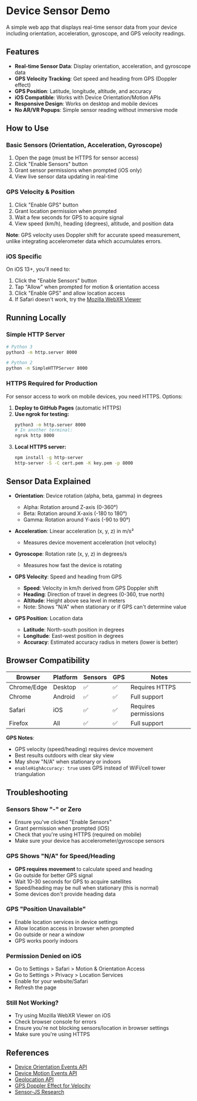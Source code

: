 # Device Sensor Demo

A simple web app that displays real-time sensor data from your device including orientation, acceleration, gyroscope, and GPS velocity readings.

## Features

- **Real-time Sensor Data**: Display orientation, acceleration, and gyroscope data
- **GPS Velocity Tracking**: Get speed and heading from GPS (Doppler effect)
- **GPS Position**: Latitude, longitude, altitude, and accuracy
- **iOS Compatible**: Works with Device Orientation/Motion APIs
- **Responsive Design**: Works on desktop and mobile devices
- **No AR/VR Popups**: Simple sensor reading without immersive mode

## How to Use

### Basic Sensors (Orientation, Acceleration, Gyroscope)

1. Open the page (must be HTTPS for sensor access)
2. Click "Enable Sensors" button
3. Grant sensor permissions when prompted (iOS only)
4. View live sensor data updating in real-time

### GPS Velocity & Position

1. Click "Enable GPS" button
2. Grant location permission when prompted
3. Wait a few seconds for GPS to acquire signal
4. View speed (km/h), heading (degrees), altitude, and position data

**Note**: GPS velocity uses Doppler shift for accurate speed measurement, unlike integrating accelerometer data which accumulates errors.

### iOS Specific

On iOS 13+, you'll need to:
1. Click the "Enable Sensors" button
2. Tap "Allow" when prompted for motion & orientation access
3. Click "Enable GPS" and allow location access
4. If Safari doesn't work, try the [Mozilla WebXR Viewer](https://apps.apple.com/us/app/webxr-viewer/id1295998056)

## Running Locally

### Simple HTTP Server

```bash
# Python 3
python3 -m http.server 8000

# Python 2
python -m SimpleHTTPServer 8000
```

### HTTPS Required for Production

For sensor access to work on mobile devices, you need HTTPS. Options:

1. **Deploy to GitHub Pages** (automatic HTTPS)
2. **Use ngrok for testing:**
   ```bash
   python3 -m http.server 8000
   # In another terminal:
   ngrok http 8000
   ```
3. **Local HTTPS server:**
   ```bash
   npm install -g http-server
   http-server -S -C cert.pem -K key.pem -p 8000
   ```

## Sensor Data Explained

- **Orientation**: Device rotation (alpha, beta, gamma) in degrees
  - Alpha: Rotation around Z-axis (0-360°)
  - Beta: Rotation around X-axis (-180 to 180°)
  - Gamma: Rotation around Y-axis (-90 to 90°)

- **Acceleration**: Linear acceleration (x, y, z) in m/s²
  - Measures device movement acceleration (not velocity)

- **Gyroscope**: Rotation rate (x, y, z) in degrees/s
  - Measures how fast the device is rotating

- **GPS Velocity**: Speed and heading from GPS
  - **Speed**: Velocity in km/h derived from GPS Doppler shift
  - **Heading**: Direction of travel in degrees (0-360, true north)
  - **Altitude**: Height above sea level in meters
  - Note: Shows "N/A" when stationary or if GPS can't determine value

- **GPS Position**: Location data
  - **Latitude**: North-south position in degrees
  - **Longitude**: East-west position in degrees
  - **Accuracy**: Estimated accuracy radius in meters (lower is better)

## Browser Compatibility

| Browser | Platform | Sensors | GPS | Notes |
|---------|----------|---------|-----|-------|
| Chrome/Edge | Desktop | ✅ | ✅ | Requires HTTPS |
| Chrome | Android | ✅ | ✅ | Full support |
| Safari | iOS | ✅ | ✅ | Requires permissions |
| Firefox | All | ✅ | ✅ | Full support |

**GPS Notes**:
- GPS velocity (speed/heading) requires device movement
- Best results outdoors with clear sky view
- May show "N/A" when stationary or indoors
- `enableHighAccuracy: true` uses GPS instead of WiFi/cell tower triangulation

## Troubleshooting

### Sensors Show "-" or Zero

- Ensure you've clicked "Enable Sensors"
- Grant permission when prompted (iOS)
- Check that you're using HTTPS (required on mobile)
- Make sure your device has accelerometer/gyroscope sensors

### GPS Shows "N/A" for Speed/Heading

- **GPS requires movement** to calculate speed and heading
- Go outside for better GPS signal
- Wait 10-30 seconds for GPS to acquire satellites
- Speed/heading may be null when stationary (this is normal)
- Some devices don't provide heading data

### GPS "Position Unavailable"

- Enable location services in device settings
- Allow location access in browser when prompted
- Go outside or near a window
- GPS works poorly indoors

### Permission Denied on iOS

- Go to Settings > Safari > Motion & Orientation Access
- Go to Settings > Privacy > Location Services
- Enable for your website/Safari
- Refresh the page

### Still Not Working?

- Try using Mozilla WebXR Viewer on iOS
- Check browser console for errors
- Ensure you're not blocking sensors/location in browser settings
- Make sure you're using HTTPS

## References

- [Device Orientation Events API](https://developer.mozilla.org/en-US/docs/Web/API/DeviceOrientationEvent)
- [Device Motion Events API](https://developer.mozilla.org/en-US/docs/Web/API/DeviceMotionEvent)
- [Geolocation API](https://developer.mozilla.org/en-US/docs/Web/API/Geolocation_API)
- [GPS Doppler Effect for Velocity](https://en.wikipedia.org/wiki/Doppler_effect#Satellite_navigation)
- [Sensor-JS Research](https://sensor-js.xyz/)
